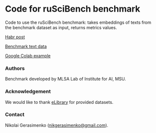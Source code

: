 # Code for ruSciBench benchmark

Code to use the ruSciBench benchmark: takes embeddings of texts from the benchmark dataset as input, returns metrics values.

[Habr post](https://habr.com/ru/articles/781032/)

[Benchmark text data](https://huggingface.co/datasets/mlsa-iai-msu-lab/ru_sci_bench)

[Google Colab example](https://colab.research.google.com/drive/1d-o43S8BYZXQFNSbGMO_ot8CuC5hW2O1?usp=sharing)


### Authors
Benchmark developed by MLSA Lab of Institute for AI, MSU.

### Acknowledgement
We would like to thank [eLibrary](https://elibrary.ru/) for provided datasets.

### Contact
Nikolai Gerasimenko (nikgerasimenko@gmail.com).
